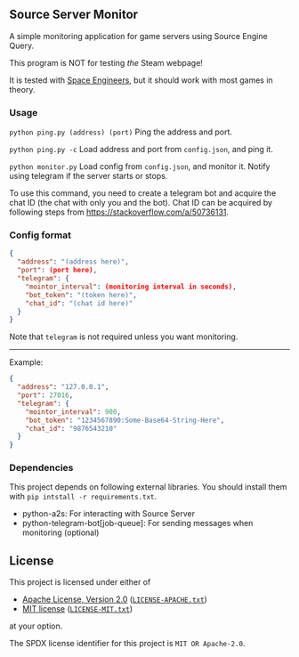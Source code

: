 ## Source Server Monitor

A simple monitoring application for game servers using Source Engine Query.

This program is NOT for testing *the* Steam webpage!

It is tested with [Space Engineers](https://store.steampowered.com/app/244850), but it should work with most games in
theory.

### Usage
`python ping.py (address) (port)`
Ping the address and port.

`python ping.py -c`
Load address and port from `config.json`, and ping it.

`python monitor.py`
Load config from `config.json`, and monitor it.
Notify using telegram if the server starts or stops.

To use this command, you need to create a telegram bot and acquire the chat ID (the chat with only you and the bot).
Chat ID can be acquired by following steps from https://stackoverflow.com/a/50736131.

### Config format
```json
{
  "address": "(address here)",
  "port": (port here),
  "telegram": {
    "mointor_interval": (monitoring interval in seconds),
    "bot_token": "(token here)",
    "chat_id": "(chat id here)"
  }
}
```

Note that `telegram` is not required unless you want monitoring.

---
Example:
```json
{
  "address": "127.0.0.1",
  "port": 27016,
  "telegram": {
    "mointor_interval": 900,
    "bot_token": "1234567890:Some-Base64-String-Here",
    "chat_id": "9876543210"
  }
}
```

### Dependencies

This project depends on following external libraries.
You should install them with `pip intstall -r requirements.txt`.
- python-a2s: For interacting with Source Server
- python-telegram-bot[job-queue]: For sending messages when monitoring (optional)


## License

This project is licensed under either of

- [Apache License, Version 2.0](https://www.apache.org/licenses/LICENSE-2.0) ([`LICENSE-APACHE.txt`](LICENSE-APACHE))
- [MIT license](https://opensource.org/licenses/MIT) ([`LICENSE-MIT.txt`](LICENSE-MIT))

at your option.

The SPDX license identifier for this project is `MIT OR Apache-2.0`.
